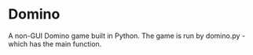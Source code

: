 # Domino
A non-GUI Domino game built in Python. The game is run by domino.py - which has the main function.

